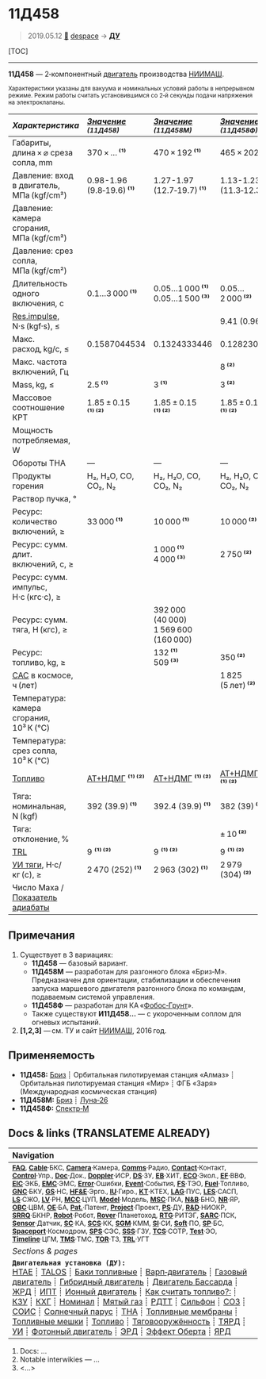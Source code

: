 # 11Д458
> 2019.05.12 [🚀](../index/index.md) [despace](index.md) → **[ДУ](ps.md)**

[TOC]

---

**11Д458** — 2‑компонентный [двигатель](ps.md) производства [НИИМАШ](zz_niimash.md).

<small>

Характеристики указаны для вакуума и номинальных условий работы в непрерывном режиме. Режим работы считать установившимся со 2‑й секунды подачи напряжения на электроклапаны.

|*Характеристика*|*[Значение](si.md) <small>(11Д458)</small>*|*[Значение](si.md) <small>(11Д458М)</small>*|*[Значение](si.md) <small>(11Д458Ф)</small>*|
|:--|:--|:--|:--|
|Габариты, длина × ⌀ среза сопла, mm|370 × … **⁽¹⁾**|470 × 192 **⁽¹⁾**|465 × 202 **⁽²⁾**|
|Давление: вход в двигатель, МПа (kgf/cm²)|0.98-1.96<br> (9.8‑19.6) **⁽¹⁾**|1.27-1.97<br> (12.7‑19.7) **⁽¹⁾**|1.13-1.23<br> (11.3‑12.3) **⁽²⁾**|
|Давление: камера сгорания, МПа (kgf/cm²)||||
|Давление: срез сопла, МПа (kgf/cm²)||||
|Длительность одного включения, с|0.1…3 000 **⁽¹⁾**|0.05…1 000 **⁽¹⁾**<br> 0.05…1 500 **⁽³⁾**|0.05…2 000 **⁽²⁾**|
|[Res.impulse](ing.md), N·s (kgf·s), ≤|||9.41 (0.96) **⁽²⁾**|
|Макс. расход, kg/с, ≤|0.1587044534|0.1324333446|0.12823095|
|Макс. частота включений, Гц|||8 **⁽²⁾**|
|Mass, kg, ≤|2.5 **⁽¹⁾**|3 **⁽¹⁾**|3 **⁽²⁾**|
|Массовое соотношение КРТ|1.85 ± 0.15 **⁽¹⁾ ⁽²⁾**|1.85 ± 0.15 **⁽¹⁾ ⁽²⁾**|1.85 ± 0.15 **⁽¹⁾ ⁽²⁾**|
|Мощность потребляемая, W||||
|Обороты ТНА|—|—|—|
|Продукты горения|H₂, H₂O, CO, CO₂, N₂|H₂, H₂O, CO, CO₂, N₂|H₂, H₂O, CO, CO₂, N₂|
|Раствор пучка, °||||
|Ресурс: количество включений, ≥|33 000 **⁽¹⁾**|10 000 **⁽¹⁾**|10 000 **⁽²⁾**|
|Ресурс: сумм. длит. включений, c, ≥||1 000 **⁽¹⁾**<br> 4 000 **⁽³⁾**|2 750 **⁽²⁾**|
|Ресурс: сумм. импульс, Н·с (кгс·с), ≥||
|Ресурс: сумм. тяга, Н (кгс), ≥||392 000 (40 000)<br> 1 569 600 (160 000)||
|Ресурс: топливо, kg, ≥||132 **⁽¹⁾**<br> 509 **⁽³⁾**|350 **⁽²⁾**|
|[САС](lifetime.md) в космосе, ч (лет)|||1 825 (5 лет) **⁽²⁾**|
|Температура: камера сгорания, 10³ К (℃)||||
|Температура: срез сопла, 10³ К (℃)||||
|[Топливо](fuel.md)|[АТ+НДМГ](at_plus.md) **⁽¹⁾ ⁽²⁾**|[АТ+НДМГ](at_plus.md) **⁽¹⁾ ⁽²⁾**|[АТ+НДМГ](at_plus.md) **⁽¹⁾ ⁽²⁾**|
|Тяга: номинальная, N (kgf)|392 (39.9) **⁽¹⁾**|392.4 (39.9) **⁽¹⁾**|382 (39) **⁽²⁾**|
|Тяга: отклонение, %|||± 10 **⁽²⁾**|
|[TRL](trl.md)|9 **⁽¹⁾ ⁽²⁾**|9 **⁽¹⁾ ⁽²⁾**|9 **⁽¹⁾ ⁽²⁾**|
|[УИ тяги](isp.md), Н·с/кг (с), ≥|2 470 (252) **⁽¹⁾**|2 963 (302) **⁽¹⁾**|2 979 (304) **⁽²⁾**|
|Число Маха / [Показатель адиабаты](heat_cr.md)||||

</small>



<p style="page-break-after:always"> </p>

## Примечания
   1. Существует в 3 вариациях:
      - **11Д458** — базовый вариант.
      - **11Д458М** — разработан для разгонного блока «Бриз‑М». Предназначен для ориентации, стабилизации и обеспечения запуска маршевого двигателя разгонного блока по командам, подаваемым системой управления.
      - **11Д458Ф** — разработан для КА «[Фобос‑Грунт](фобос_грунт.md)».
      - Также существуют **И11Д458…** — с укороченным соплом для огневых испытаний.
   1. **[1,2,3]** — см. ТУ и сайт [НИИМАШ](zz_niimash.md), 2016 год.



## Применяемость
   - **11Д458:** [Бриз](бриз.md) ┊ Орбитальная пилотируемая станция «Алмаз» ┊ Орбитальная пилотируемая станция «Мир» ┊ ФГБ «Заря» (Международная космическая станция)
   - **11Д458М:** [Бриз](бриз.md) ┊ [Луна‑26](луна_26.md)
   - **11Д458Ф:** [Спектр‑М](спектр_м.md)



<p style="page-break-after:always"> </p>

## Docs & links (TRANSLATEME ALREADY)
|Navigation|
|:--|
|<small>**[FAQ](faq.md)**, **[Cable](cable.md)**·БКС, **[Camera](cam.md)**·Камера, **[Comms](comms.md)**·Радио, **[Contact](contact.md)**·Контакт, **[Control](control.md)**·Упр., **[Doc](doc.md)**·Док., **[Doppler](doppler.md)**·ИСР, **[DS](ds.md)**·ЗУ, **[EB](eb.md)**·ХИТ, **[ECO](ecology.md)**·Экол., **[EF](ef.md)**·ВВФ, **[ElC](elc.md)**·ЭКБ, **[EMC](emc.md)**·ЭМС, **[Error](error.md)**·Ошибки, **[Event](event.md)**·События, **[FS](fs.md)**·ТЭО, **[Fuel](fuel.md)**·Топливо, **[GNC](gnc.md)**·БКУ, **[GS](scs.md)**·НС, **[HF&E](hfe.md)**·Эрго., **[IU](iu.md)**·Гиро., **[KT](kt.md)**·КТЕХ, **[LAG](lag.md)**·ПУC, **[LES](les.md)**·САСП, **[LS](ls.md)**·СЖО, **[LV](lv.md)**·РН, **[MCC](mcc.md)**·ЦУП, **[Model](model.md)**·Модель, **[MSC](sc.md)**·ПКА, **[N&B](nnb.md)**·БНО, **[NR](nr.md)**·ЯР, **[OBC](obc.md)**·ЦВМ, **[OE](oe.md)**·БА, **[Pat.](патент.md)**·Патент, **[Project](project.md)**·Проект, **[PS](ps.md)**·ДУ, **[R&D](rnd.md)**·НИОКР, **[SRRQ](srrq.md)**·БКНР, **[Robot](robotics.md)**·Робот, **[Rover](rover.md)**·Планетоход, **[RTG](rtg.md)**·РИТЭГ, **[SARC](sarc.md)**·ПСК, **[Sensor](sensor.md)**·Датчик, **[SC](sc.md)**·КА, **[SCS](scs.md)**·КК, **[SGM](sgm.md)**·КММ, **[SI](si.md)**·СИ, **[Soft](soft.md)**·ПО, **[SP](sp.md)**·БС, **[Spaceport](spaceport.md)**·Космодром, **[SPS](sps.md)**·СЭС, **[SSS](sss.md)**·ГЗУ, **[TCS](tcs.md)**·СОТР, **[Test](test.md)**·ЭО, **[Timeline](timeline.md)**·ЦГМ, **[TMS](tms.md)**·ТМС, **[TOR](tor.md)**·ТЗ, **[TRL](trl.md)**·УГТ</small>|
|*Sections & pages*|
|**`Двигательная установка (ДУ):`**<br> [HTAE](htae.md) ┊ [TALOS](talos.md) ┊ [Баки топливные](fuel_tank.md) ┊ [Варп‑двигатель](warp_drive.md) ┊ [Газовый двигатель](cgt.md) ┊ [Гибридный двигатель](гбрд.md) ┊ [Двигатель Бассарда](bussard_ramjet.md) ┊ [ЖРД](lpr.md) ┊ [ИПТ](ing.md) ┊ [Ионный двигатель](иод.md) ┊ [Как считать топливо?:](si.md) ┊ [КЗУ](cinu.md) ┊ [КХГ](cgs.md) ┊ [Номинал](nominal.md) ┊ [Мятый газ](exhsteam.md) ┊ [РДТТ](spr.md) ┊ [Сильфон](сильфон.md) ┊ [СОЗ](соз.md) ┊ [СОИС](соис.md) ┊ [Солнечный парус](солнечный_парус.md) ┊ [ТНА](turbopump.md) ┊ [Топливные мембраны](топливные_мембраны.md) ┊ [Топливные мешки](топливные_мешки.md) ┊ [Топливо](fuel.md) ┊ [Тяговооружённость](ttwr.md) ┊ [ТЯРД](тярд.md) ┊ [УИ](isp.md) ┊ [Фотонный двигатель](фотонный_двигатель.md) ┊ [ЭРД](epsp.md) ┊ [Эффект Оберта](oberth_eff.md) ┊ [ЯРД](ntr.md)|

   1. Docs: …
   1. Notable interwikies — …
   1. <…>
